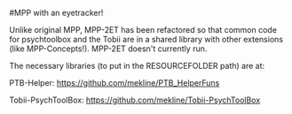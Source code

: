 #MPP with an eyetracker!

Unlike original MPP, MPP-2ET has been refactored so that common code for psychtoolbox and the Tobii are in a shared library with other extensions (like MPP-Concepts!). MPP-2ET doesn't currently run. 

The necessary libraries (to put in the RESOURCEFOLDER path) are at:

PTB-Helper: https://github.com/mekline/PTB_HelperFuns

Tobii-PsychToolBox: https://github.com/mekline/Tobii-PsychToolBox
